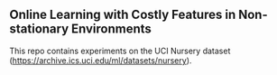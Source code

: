 ## Online Learning with Costly Features in Non-stationary Environments
This repo contains experiments on the UCI Nursery dataset (https://archive.ics.uci.edu/ml/datasets/nursery).

